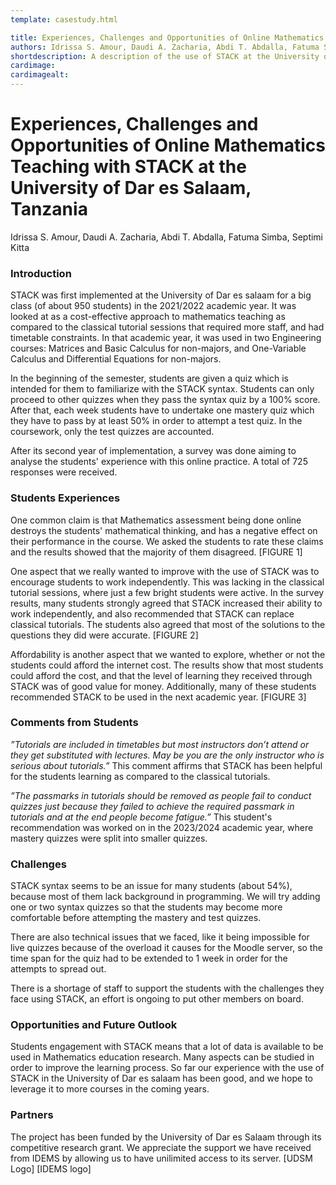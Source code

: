 ```yaml
---
template: casestudy.html

title: Experiences, Challenges and Opportunities of Online Mathematics Teaching with STACK at the University of Dar es Salaam, Tanzania
authors: Idrissa S. Amour, Daudi A. Zacharia, Abdi T. Abdalla, Fatuma Simba, Septimi Kitta
shortdescription: A description of the use of STACK at the University of Dar es Salaam (UDSM), Tanzania
cardimage:
cardimagealt:
---
```


# Experiences, Challenges and Opportunities of Online Mathematics Teaching with STACK at the University of Dar es Salaam, Tanzania

Idrissa S. Amour, Daudi A. Zacharia, Abdi T. Abdalla, Fatuma Simba, Septimi Kitta

### Introduction

STACK was first implemented at the University of Dar es salaam for a big class (of about 950 students) in the 2021/2022 academic year. It was looked at as a cost-effective approach to mathematics teaching as compared to the classical tutorial sessions that required more staff, and had timetable constraints. In that academic year, it was used in two Engineering courses: Matrices and Basic Calculus for non-majors, and One-Variable Calculus and Differential Equations for non-majors.

In the beginning of the semester, students are given a quiz which is intended for them to familiarize with the STACK syntax. Students can only proceed to other quizzes when they pass the syntax quiz by a 100% score. After that, each week students have to undertake one mastery quiz which they have to pass by at least 50% in order to attempt a test quiz. In the coursework, only the test quizzes are accounted.

After its second year of implementation, a survey was done aiming to analyse the students' experience with this online practice. A total of 725 responses were received.

### Students Experiences

One common claim is that Mathematics assessment being done online destroys the students' mathematical thinking, and has a negative effect on their performance in the course. We asked the students to rate these claims and the results showed that the majority of them disagreed. [FIGURE 1]

One aspect that we really wanted to improve with the use of STACK was to encourage students to work independently. This was lacking in the classical tutorial sessions, where just a few bright students were active. In the survey results, many students strongly agreed that STACK increased their ability to work independently, and also recommended that STACK can replace classical tutorials. The students also agreed that most of the solutions to the questions they did were accurate. [FIGURE 2]

Affordability is another aspect that we wanted to explore, whether or not the students could afford the internet cost. The results show that most students could afford the cost, and that the level of learning they received through STACK was of good value for money. Additionally, many of these students recommended STACK to be used in the next academic year. [FIGURE 3]

### Comments from Students

_”Tutorials are included in timetables but most instructors don’t attend or they get substituted with lectures. May be you are the only instructor who is serious about tutorials.”_ This comment affirms that STACK has been helpful for the students learning as compared to the classical tutorials. 

_”The passmarks in tutorials should be removed as people fail to conduct quizzes just because they failed to achieve the required passmark in tutorials and at the end people become fatigue.”_ This student's recommendation was worked on in the 2023/2024 academic year, where mastery quizzes were split into smaller quizzes.


### Challenges

STACK syntax seems to be an issue for many students (about 54%), because most of them lack background in programming. We will try adding one or two syntax quizzes so that the students may become more comfortable before attempting the mastery and test quizzes. 

There are also technical issues that we faced, like it being impossible for live quizzes because of the overload it causes for the Moodle server, so the time span for the quiz had to be extended to 1 week in order for the attempts to spread out. 

There is a shortage of staff to support the students with the challenges they face using STACK, an effort is ongoing to put other members on board.


### Opportunities and Future Outlook

Students engagement with STACK means that a lot of data is available to be used in Mathematics education research. Many aspects can be studied in order to improve the learning process. So far our experience with the use of STACK in the University of Dar es salaam has been good, and we hope to leverage it to more courses in the coming years.

### Partners

The project has been funded by the University of Dar es Salaam through its competitive research grant. We appreciate the support we have received from IDEMS by allowing us to have unilimited access to its server.
[UDSM Logo] [IDEMS logo]
